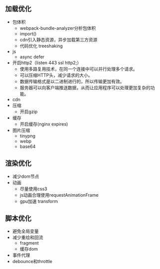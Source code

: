 
## 加载优化
- 包体积
  - webpack-bundle-analyzer分析包体积
  - import()
  - cdn引入静态资源，异步加载第三方资源
  - 代码优化 treeshaking
- js
  - async defer
- 开启http2（listen       443 ssl http2;）
  - 使用多路复用技术，在同一个连接中可以并行处理多个请求。
  - 可以压缩HTTP头，减少请求的大小。
  - 数据传输格式是以二进制进行的，所以传输更加有效。
  - 服务器可以向客户端推送数据，从而让应用程序可以处理更加复杂的功能。
- cdn
- 压缩
  - 开启gzip
- 缓存
  - 开启缓存(nginx expires)
- 图片压缩
  - tinypng
  - webp
  - base64

## 渲染优化
- 减少dom节点
- 动画
  - 尽量使用css3
  - js动画合理使用requestAnimationFrame
  - gpu加速 transform

## 脚本优化
  - 避免全局变量
  - 减少重绘和回流
    - fragment
    - 缓存dom
  - 事件代理
  - debounce和throttle
